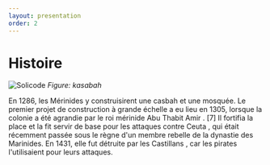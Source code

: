 ```yaml
---
layout: presentation
order: 2
---
```


# Histoire

![Solicode](/Tetouan/2.histoire/images/tetouan.jpg)
_Figure: kasabah_

<!-- note -->

En 1286, les Mérinides y construisirent une casbah et une mosquée. Le premier projet de construction à grande échelle a eu lieu en 1305, lorsque la colonie a été agrandie par le roi mérinide Abu Thabit Amir . [7] Il fortifia la place et la fit servir de base pour les attaques contre Ceuta , qui était récemment passée sous le règne d'un membre rebelle de la dynastie des Marinides. En 1431, elle fut détruite par les Castillans , car les pirates l'utilisaient pour leurs attaques.

<!-- new slide -->
